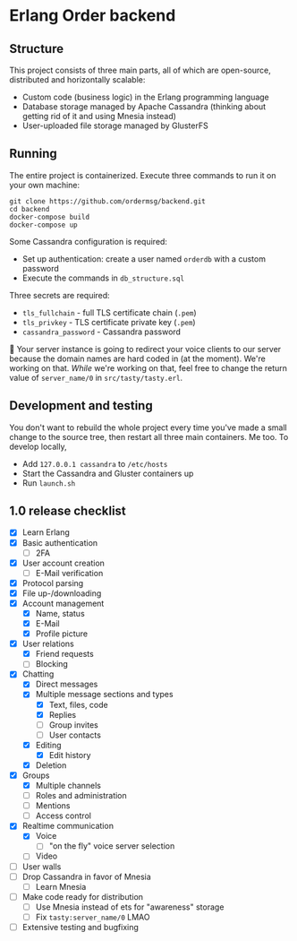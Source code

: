 # Erlang Order backend

## Structure
This project consists of three main parts, all of which are open-source, distributed and horizontally scalable:
  - Custom code (business logic) in the Erlang programming language
  - Database storage managed by Apache Cassandra (thinking about getting rid of it and using Mnesia instead)
  - User-uploaded file storage managed by GlusterFS

## Running
The entire project is containerized. Execute three commands to run it on your own machine:
```
git clone https://github.com/ordermsg/backend.git
cd backend
docker-compose build
docker-compose up
```

Some Cassandra configuration is required:
  - Set up authentication: create a user named `orderdb` with a custom password
  - Execute the commands in `db_structure.sql`

Three secrets are required:
  - `tls_fullchain` - full TLS certificate chain (`.pem`)
  - `tls_privkey` - TLS certificate private key (`.pem`)
  - `cassandra_password` - Cassandra password

:construction: Your server instance is going to redirect your voice clients to our server because the domain names are hard coded in (at the moment). We're working on that. _While_ we're working on that, feel free to change the return value of `server_name/0` in `src/tasty/tasty.erl`.

## Development and testing
You don't want to rebuild the whole project every time you've made a small change to the source tree, then restart all three main containers. Me too. To develop locally,
  - Add `127.0.0.1 cassandra` to `/etc/hosts`
  - Start the Cassandra and Gluster containers up
  - Run `launch.sh`

## 1.0 release checklist
  - [x] Learn Erlang
  - [x] Basic authentication
    - [ ] 2FA
  - [x] User account creation
    - [ ] E-Mail verification
  - [x] Protocol parsing
  - [x] File up-/downloading
  - [x] Account management
    - [x] Name, status
    - [x] E-Mail
    - [x] Profile picture
  - [x] User relations
    - [x] Friend requests
    - [ ] Blocking
  - [x] Chatting
    - [x] Direct messages
    - [x] Multiple message sections and types
      - [x] Text, files, code
      - [x] Replies
      - [ ] Group invites
      - [ ] User contacts
    - [x] Editing
      - [x] Edit history
    - [x] Deletion
  - [x] Groups
    - [x] Multiple channels
    - [ ] Roles and administration
    - [ ] Mentions
    - [ ] Access control
  - [x] Realtime communication
    - [x] Voice
      - [ ] "on the fly" voice server selection
    - [ ] Video
  - [ ] User walls
  - [ ] Drop Cassandra in favor of Mnesia
    - [ ] Learn Mnesia
  - [ ] Make code ready for distribution
    - [ ] Use Mnesia instead of ets for "awareness" storage
    - [ ] Fix `tasty:server_name/0` LMAO
  - [ ] Extensive testing and bugfixing